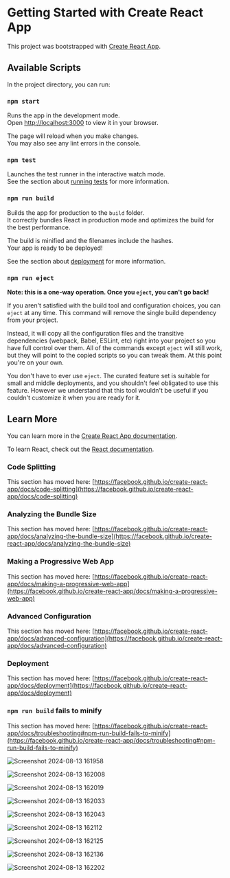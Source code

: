# Getting Started with Create React App

This project was bootstrapped with [Create React App](https://github.com/facebook/create-react-app).

## Available Scripts

In the project directory, you can run:

### `npm start`

Runs the app in the development mode.\
Open [http://localhost:3000](http://localhost:3000) to view it in your browser.

The page will reload when you make changes.\
You may also see any lint errors in the console.

### `npm test`

Launches the test runner in the interactive watch mode.\
See the section about [running tests](https://facebook.github.io/create-react-app/docs/running-tests) for more information.

### `npm run build`

Builds the app for production to the `build` folder.\
It correctly bundles React in production mode and optimizes the build for the best performance.

The build is minified and the filenames include the hashes.\
Your app is ready to be deployed!

See the section about [deployment](https://facebook.github.io/create-react-app/docs/deployment) for more information.

### `npm run eject`

**Note: this is a one-way operation. Once you `eject`, you can't go back!**

If you aren't satisfied with the build tool and configuration choices, you can `eject` at any time. This command will remove the single build dependency from your project.

Instead, it will copy all the configuration files and the transitive dependencies (webpack, Babel, ESLint, etc) right into your project so you have full control over them. All of the commands except `eject` will still work, but they will point to the copied scripts so you can tweak them. At this point you're on your own.

You don't have to ever use `eject`. The curated feature set is suitable for small and middle deployments, and you shouldn't feel obligated to use this feature. However we understand that this tool wouldn't be useful if you couldn't customize it when you are ready for it.

## Learn More

You can learn more in the [Create React App documentation](https://facebook.github.io/create-react-app/docs/getting-started).

To learn React, check out the [React documentation](https://reactjs.org/).

### Code Splitting

This section has moved here: [https://facebook.github.io/create-react-app/docs/code-splitting](https://facebook.github.io/create-react-app/docs/code-splitting)

### Analyzing the Bundle Size

This section has moved here: [https://facebook.github.io/create-react-app/docs/analyzing-the-bundle-size](https://facebook.github.io/create-react-app/docs/analyzing-the-bundle-size)

### Making a Progressive Web App

This section has moved here: [https://facebook.github.io/create-react-app/docs/making-a-progressive-web-app](https://facebook.github.io/create-react-app/docs/making-a-progressive-web-app)

### Advanced Configuration

This section has moved here: [https://facebook.github.io/create-react-app/docs/advanced-configuration](https://facebook.github.io/create-react-app/docs/advanced-configuration)

### Deployment

This section has moved here: [https://facebook.github.io/create-react-app/docs/deployment](https://facebook.github.io/create-react-app/docs/deployment)

### `npm run build` fails to minify

This section has moved here: [https://facebook.github.io/create-react-app/docs/troubleshooting#npm-run-build-fails-to-minify](https://facebook.github.io/create-react-app/docs/troubleshooting#npm-run-build-fails-to-minify)







![Screenshot 2024-08-13 161958](https://github.com/user-attachments/assets/45453773-0684-487d-956c-2729b304cbe0)


![Screenshot 2024-08-13 162008](https://github.com/user-attachments/assets/fe0fcf0b-e33e-4aac-acc2-0ec163b196a4)


![Screenshot 2024-08-13 162019](https://github.com/user-attachments/assets/e7eff182-3753-4907-8e95-8e0438c601bc)


![Screenshot 2024-08-13 162033](https://github.com/user-attachments/assets/a894a5a6-c19f-424b-8875-9a2079ba9c48)


![Screenshot 2024-08-13 162043](https://github.com/user-attachments/assets/7bc96f8d-23f6-480d-adae-2e597cfee37d)


![Screenshot 2024-08-13 162112](https://github.com/user-attachments/assets/864e866c-44b9-4133-b095-1943bf9a44f2)


![Screenshot 2024-08-13 162125](https://github.com/user-attachments/assets/c476b0c2-ddea-494a-ac65-c28c75f6866d)


![Screenshot 2024-08-13 162136](https://github.com/user-attachments/assets/be55a62a-5d7e-4d08-baf7-ad95dbd3ead4)


![Screenshot 2024-08-13 162202](https://github.com/user-attachments/assets/0a13b84f-8461-4900-be18-e57db7321569)
